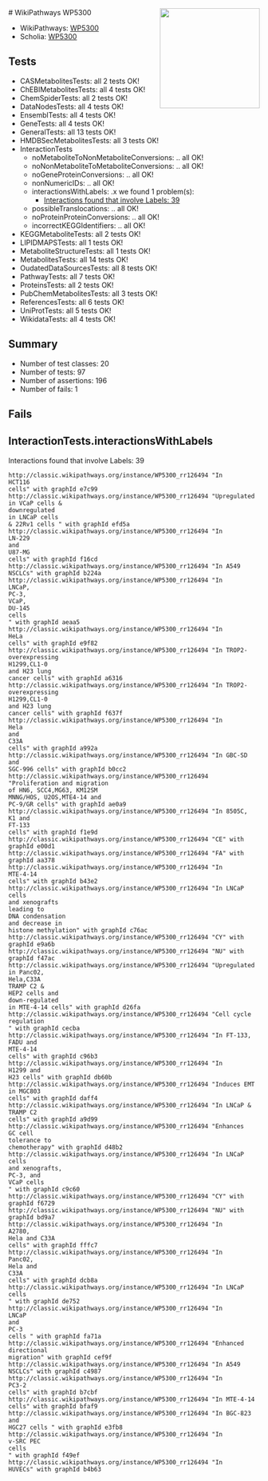 <img style="float: right; width: 200px" src="https://upload.wikimedia.org/wikipedia/commons/thumb/8/83/Wplogo_with_text_500.png/640px-Wplogo_with_text_500.png" />
# WikiPathways WP5300

* WikiPathways: [WP5300](https://wikipathways.org/pathways/WP5300)
* Scholia: [WP5300](https://scholia.toolforge.org/wikipathways/WP5300)
## Tests
* CASMetabolitesTests: all 2 tests OK!
* ChEBIMetabolitesTests: all 4 tests OK!
* ChemSpiderTests: all 2 tests OK!
* DataNodesTests: all 4 tests OK!
* EnsemblTests: all 4 tests OK!
* GeneTests: all 4 tests OK!
* GeneralTests: all 13 tests OK!
* HMDBSecMetabolitesTests: all 3 tests OK!
* InteractionTests
    * noMetaboliteToNonMetaboliteConversions: .. all OK!
    * noNonMetaboliteToMetaboliteConversions: .. all OK!
    * noGeneProteinConversions: .. all OK!
    * nonNumericIDs: .. all OK!
    * interactionsWithLabels: .x we found 1 problem(s):
        * [Interactions found that involve Labels: 39](#fe97a8ff)
    * possibleTranslocations: .. all OK!
    * noProteinProteinConversions: .. all OK!
    * incorrectKEGGIdentifiers: .. all OK!
* KEGGMetaboliteTests: all 2 tests OK!
* LIPIDMAPSTests: all 1 tests OK!
* MetaboliteStructureTests: all 1 tests OK!
* MetabolitesTests: all 14 tests OK!
* OudatedDataSourcesTests: all 8 tests OK!
* PathwayTests: all 7 tests OK!
* ProteinsTests: all 2 tests OK!
* PubChemMetabolitesTests: all 3 tests OK!
* ReferencesTests: all 6 tests OK!
* UniProtTests: all 5 tests OK!
* WikidataTests: all 4 tests OK!


## Summary

* Number of test classes: 20
* Number of tests: 97
* Number of assertions: 196
* Number of fails: 1

## Fails

<a name="fe97a8ff" />

## InteractionTests.interactionsWithLabels

Interactions found that involve Labels: 39
```
http://classic.wikipathways.org/instance/WP5300_rr126494 "In
HCT116
cells" with graphId e7c99
http://classic.wikipathways.org/instance/WP5300_rr126494 "Upregulated
in VCaP cells &
downregulated
in LNCaP cells
& 22Rv1 cells " with graphId efd5a
http://classic.wikipathways.org/instance/WP5300_rr126494 "In 
LN-229
and 
U87-MG
cells" with graphId f16cd
http://classic.wikipathways.org/instance/WP5300_rr126494 "In A549
NSCLCs" with graphId b224a
http://classic.wikipathways.org/instance/WP5300_rr126494 "In
LNCaP,
PC-3,
VCaP,
DU-145
cells
" with graphId aeaa5
http://classic.wikipathways.org/instance/WP5300_rr126494 "In
HeLa
cells" with graphId e9f82
http://classic.wikipathways.org/instance/WP5300_rr126494 "In TROP2-
overexpressing
H1299,CL1-0
and H23 lung
cancer cells" with graphId a6316
http://classic.wikipathways.org/instance/WP5300_rr126494 "In TROP2-
overexpressing
H1299,CL1-0
and H23 lung
cancer cells" with graphId f637f
http://classic.wikipathways.org/instance/WP5300_rr126494 "In
Hela
and
C33A
cells" with graphId a992a
http://classic.wikipathways.org/instance/WP5300_rr126494 "In GBC-SD and
SGC-996 cells" with graphId b0cc2
http://classic.wikipathways.org/instance/WP5300_rr126494 "Proliferation and migration
of HN6, SCC4,MG63, KM12SM
MNNG/HOS, U2OS,MTE4-14 and
PC-9/GR cells" with graphId ae0a9
http://classic.wikipathways.org/instance/WP5300_rr126494 "In 8505C,
K1 and
FT-133 
cells" with graphId f1e9d
http://classic.wikipathways.org/instance/WP5300_rr126494 "CE" with graphId e00d1
http://classic.wikipathways.org/instance/WP5300_rr126494 "FA" with graphId aa378
http://classic.wikipathways.org/instance/WP5300_rr126494 "In
MTE-4-14 
cells" with graphId b43e2
http://classic.wikipathways.org/instance/WP5300_rr126494 "In LNCaP cells 
and xenografts
leading to
DNA condensation
and decrease in
histone methylation" with graphId c76ac
http://classic.wikipathways.org/instance/WP5300_rr126494 "CY" with graphId e9a6b
http://classic.wikipathways.org/instance/WP5300_rr126494 "NU" with graphId f47ac
http://classic.wikipathways.org/instance/WP5300_rr126494 "Upregulated
in Panc02, 
Hela,C33A
TRAMP C2 &
HEP2 cells and
down-regulated
in MTE-4-14 cells" with graphId d26fa
http://classic.wikipathways.org/instance/WP5300_rr126494 "Cell cycle
regulation
" with graphId cecba
http://classic.wikipathways.org/instance/WP5300_rr126494 "In FT-133,
FADU and
MTE-4-14 
cells" with graphId c96b3
http://classic.wikipathways.org/instance/WP5300_rr126494 "In
H1299 and
H23 cells" with graphId db60b
http://classic.wikipathways.org/instance/WP5300_rr126494 "Induces EMT
in MGC803
cells" with graphId daff4
http://classic.wikipathways.org/instance/WP5300_rr126494 "In LNCaP &
TRAMP C2 
cells" with graphId a9d99
http://classic.wikipathways.org/instance/WP5300_rr126494 "Enhances
GC cell 
tolerance to
chemotherapy" with graphId d48b2
http://classic.wikipathways.org/instance/WP5300_rr126494 "In LNCaP cells 
and xenografts,
PC-3, and
VCaP cells
" with graphId c9c60
http://classic.wikipathways.org/instance/WP5300_rr126494 "CY" with graphId f6729
http://classic.wikipathways.org/instance/WP5300_rr126494 "NU" with graphId bd9a7
http://classic.wikipathways.org/instance/WP5300_rr126494 "In
A2780,
Hela and C33A
cells" with graphId fffc7
http://classic.wikipathways.org/instance/WP5300_rr126494 "In
Panc02, 
Hela and 
C33A
cells" with graphId dcb8a
http://classic.wikipathways.org/instance/WP5300_rr126494 "In LNCaP
cells 
" with graphId de752
http://classic.wikipathways.org/instance/WP5300_rr126494 "In
LNCaP
and
PC-3
cells " with graphId fa71a
http://classic.wikipathways.org/instance/WP5300_rr126494 "Enhanced
directional
migration" with graphId cef9f
http://classic.wikipathways.org/instance/WP5300_rr126494 "In A549
NSCLCs" with graphId c4987
http://classic.wikipathways.org/instance/WP5300_rr126494 "In
PC3-2
cells" with graphId b7cbf
http://classic.wikipathways.org/instance/WP5300_rr126494 "In MTE-4-14 cells" with graphId bfaf9
http://classic.wikipathways.org/instance/WP5300_rr126494 "In BGC-823 and
HGC27 cells " with graphId e3fb8
http://classic.wikipathways.org/instance/WP5300_rr126494 "In 
v-SRC PEC
cells 
" with graphId f49ef
http://classic.wikipathways.org/instance/WP5300_rr126494 "In
HUVECs" with graphId b4b63
```

